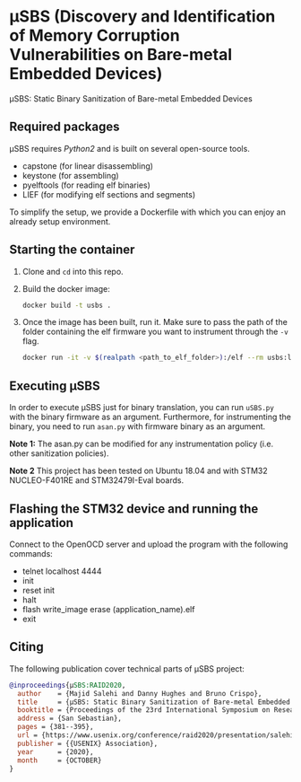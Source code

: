 # μSBS (Discovery and Identification of Memory Corruption Vulnerabilities on Bare-metal Embedded Devices)

μSBS: Static Binary Sanitization of Bare-metal Embedded Devices

## Required packages

μSBS requires *Python2* and is built on several open-source tools.

* capstone (for linear disassembling)
* keystone (for assembling)
* pyelftools (for reading elf binaries)
* LIEF (for modifying elf sections and segments)

To simplify the setup, we provide a Dockerfile with which you can enjoy an already setup environment.

## Starting the container

1. Clone and `cd` into this repo.
2. Build the docker image:

    ```bash
    docker build -t usbs .
    ```

3. Once the image has been built, run it. Make sure to pass the path of the folder containing the elf firmware you want to instrument through the `-v` flag.

    ```bash
    docker run -it -v $(realpath <path_to_elf_folder>):/elf --rm usbs:latest
    ```

## Executing μSBS

In order to execute μSBS just for binary translation, you can run `uSBS.py` with the binary firmware as an argument. Furthermore, for instrumenting the binary, you need to run `asan.py` with firmware binary as an argument.

**Note 1:** The asan.py can be modified for any instrumentation policy (i.e. other sanitization policies).

**Note 2** This project has been tested on Ubuntu 18.04 and with STM32 NUCLEO-F401RE and STM32479I-Eval boards.

## Flashing the STM32 device and running the application

Connect to the OpenOCD server and upload the program with the following commands:

* telnet localhost 4444
* init
* reset init
* halt
* flash write_image erase (application_name).elf
* exit

## Citing

The following publication cover technical parts of μSBS project:

```bibtex
@inproceedings{μSBS:RAID2020,
  author    = {Majid Salehi and Danny Hughes and Bruno Crispo},
  title     = {μSBS: Static Binary Sanitization of Bare-metal Embedded Devices for Fault Observability},
  booktitle = {Proceedings of the 23rd International Symposium on Research in Attacks, Intrusions and Defenses (RAID'20)},
  address = {San Sebastian},
  pages = {381--395},
  url = {https://www.usenix.org/conference/raid2020/presentation/salehi},
  publisher = {{USENIX} Association},
  year      = {2020},
  month     = {OCTOBER}
}
```
